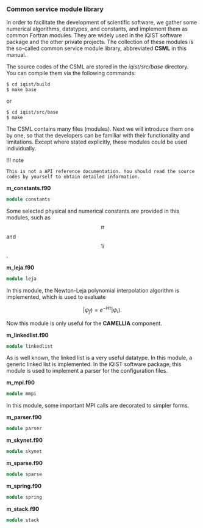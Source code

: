### Common service module library

In order to facilitate the development of scientific software, we gather some numerical algorithms, datatypes, and constants, and implement them as common Fortran modules. They are widely used in the iQIST software package and the other private projects. The collection of these modules is the so-called common service module library, abbreviated **CSML** in this manual.

The source codes of the CSML are stored in the *iqist/src/base* directory. You can compile them via the following commands:

```
$ cd iqist/build
$ make base
```

or

```
$ cd iqist/src/base
$ make
```

The CSML contains many files (modules). Next we will introduce them one by one, so that the developers can be familiar with their functionality and limitations. Except where stated explicitly, these modules could be used individually.

!!! note

    This is not a API reference documentation. You should read the source codes by yourself to obtain detailed information.

**m_constants.f90**

```fortran
module constants
```
Some selected physical and numerical constants are provided in this modules, such as $$\pi$$ and $$1i$$.

**m_leja.f90**

```fortran
module leja
```
In this module, the Newton-Leja polynomial interpolation algorithm is implemented, which is used to evaluate 

$$
|\psi_f\rangle = e^{-H\tau} | \psi_i \rangle.
$$

Now this module is only useful for the **CAMELLIA** component.

**m_linkedlist.f90**

```fortran
module linkedlist
```
As is well known, the linked list is a very useful datatype. In this module, a generic linked list is implemented. In the iQIST software package, this module is used to implement a parser for the configuration files.

**m_mpi.f90**

```fortran
module mmpi
```

In this module, some important MPI calls are decorated to simpler forms. 

**m_parser.f90**

```fortran
module parser
```

**m_skynet.f90**

```fortran
module skynet
```

**m_sparse.f90**

```fortran
module sparse
```

**m_spring.f90**

```fortran
module spring
```

**m_stack.f90**

```fortran
module stack
```